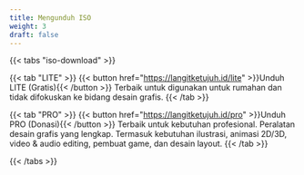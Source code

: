 ```yaml
---
title: Mengunduh ISO
weight: 3
draft: false
---
```


{{< tabs "iso-download" >}}

{{< tab "LITE" >}}
{{< button href="https://langitketujuh.id/lite" >}}Unduh LITE (Gratis){{< /button >}}
Terbaik untuk digunakan untuk rumahan dan tidak difokuskan ke bidang desain grafis.
{{< /tab >}}

{{< tab "PRO" >}}
{{< button href="https://langitketujuh.id/pro" >}}Unduh PRO (Donasi){{< /button >}}
Terbaik untuk kebutuhan profesional. Peralatan desain grafis yang lengkap. Termasuk kebutuhan ilustrasi, animasi 2D/3D, video & audio editing, pembuat game, dan desain layout. 
{{< /tab >}}

{{< /tabs >}}
